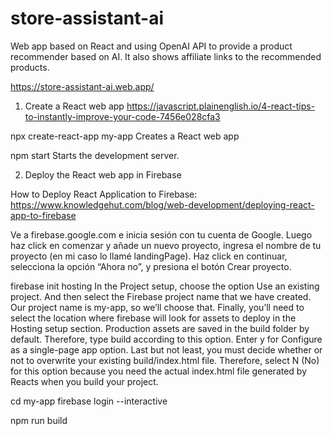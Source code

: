 # store-assistant-ai
Web app based on React and using OpenAI API to provide a product recommender based on AI. It also shows affiliate links to the recommended products.

https://store-assistant-ai.web.app/

1. Create a React web app
https://javascript.plainenglish.io/4-react-tips-to-instantly-improve-your-code-7456e028cfa3

npx create-react-app my-app
  Creates a React web app
  
npm start
    Starts the development server.

2. Deploy the React web app in Firebase

How to Deploy React Application to Firebase:
https://www.knowledgehut.com/blog/web-development/deploying-react-app-to-firebase

Ve a firebase.google.com e inicia sesión con tu cuenta de Google.
Luego haz click en comenzar y añade un nuevo proyecto, ingresa el nombre de tu proyecto (en mi caso lo llamé landingPage).
Haz click en continuar, selecciona la opción “Ahora no”, y presiona el botón Crear proyecto.

firebase init hosting
In the Project setup, choose the option Use an existing project. 
And then select the Firebase project name that we have created. Our project name is my-app, so we’ll choose that. 
Finally, you’ll need to select the location where firebase will look for assets to deploy in the Hosting setup section. Production assets are saved in the build folder by default. Therefore, type build according to this option. Enter y for Configure as a single-page app option. Last but not least, you must decide whether or not to overwrite your existing build/index.html file. Therefore, select N (No) for this option because you need the actual index.html file generated by Reacts when you build your project. 

cd my-app
firebase login --interactive

npm run build

